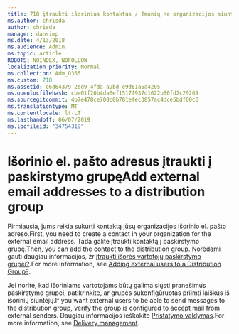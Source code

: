 ```yaml
---
title: 718 įtraukti išorinius kontaktus / žmonių ne organizacijos siuntimo sąrašą
ms.author: chrisda
author: chrisda
manager: dansimp
ms.date: 4/13/2018
ms.audience: Admin
ms.topic: article
ROBOTS: NOINDEX, NOFOLLOW
localization_priority: Normal
ms.collection: Adm_O365
ms.custom: 718
ms.assetid: e6d64379-2dd9-4fda-a9bd-e9d61a5a4205
ms.openlocfilehash: cbe01f20b4da6ef1517f937d1622b50fd2c29269
ms.sourcegitcommit: 4b7e478ce700c0b781efec3857ac4dce5bdf00c6
ms.translationtype: MT
ms.contentlocale: lt-LT
ms.lasthandoff: 06/07/2019
ms.locfileid: "34754319"
---
```

# <a name="add-external-email-addresses-to-a-distribution-group"></a><span data-ttu-id="981ca-102">Išorinio el. pašto adresus įtraukti į paskirstymo grupę</span><span class="sxs-lookup"><span data-stu-id="981ca-102">Add external email addresses to a distribution group</span></span>

<span data-ttu-id="981ca-103">Pirmiausia, jums reikia sukurti kontaktą jūsų organizacijos išorinio el. pašto adreso.</span><span class="sxs-lookup"><span data-stu-id="981ca-103">First, you need to create a contact in your organization for the external email address.</span></span> <span data-ttu-id="981ca-104">Tada galite įtraukti kontaktą į paskirstymo grupę.</span><span class="sxs-lookup"><span data-stu-id="981ca-104">Then, you can add the contact to the distribution group.</span></span> <span data-ttu-id="981ca-105">Norėdami gauti daugiau informacijos, žr [įtraukti išorės vartotojų paskirstymo grupei?](https://support.office.com/client/caa0f310-0bb7-48e3-8ad2-cb358b53bbba).</span><span class="sxs-lookup"><span data-stu-id="981ca-105">For more information, see [Adding external users to a Distribution Group?](https://support.office.com/client/caa0f310-0bb7-48e3-8ad2-cb358b53bbba).</span></span>

<span data-ttu-id="981ca-106">Jei norite, kad išoriniams vartotojams būtų galima siųsti pranešimus paskirstymo grupei, patikrinkite, ar grupės sukonfigūruotas priimti laiškus iš išorinių siuntėjų.</span><span class="sxs-lookup"><span data-stu-id="981ca-106">If you want external users to be able to send messages to the distribution group, verify the group is configured to accept mail from external senders.</span></span> <span data-ttu-id="981ca-107">Daugiau informacijos ieškokite [Pristatymo valdymas](https://technet.microsoft.com/library/bb124513.aspx#deliverymanagement).</span><span class="sxs-lookup"><span data-stu-id="981ca-107">For more information, see [Delivery management](https://technet.microsoft.com/library/bb124513.aspx#deliverymanagement).</span></span>
